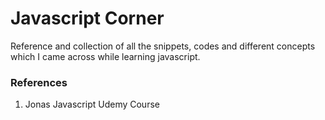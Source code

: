 # Javascript Corner

Reference and collection of all the snippets, codes and different concepts which I came across while learning javascript.

### References

1. Jonas Javascript Udemy Course
